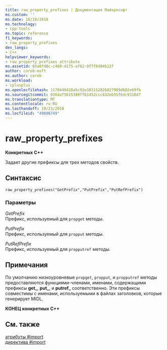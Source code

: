 ```yaml
---
title: raw_property_prefixes | Документация Майкрософт
ms.custom: ''
ms.date: 10/18/2018
ms.technology:
- cpp-tools
ms.topic: reference
f1_keywords:
- raw_property_prefixes
dev_langs:
- C++
helpviewer_keywords:
- raw_property_prefixes attribute
ms.assetid: 03a0f48c-c460-4175-a762-9f7f8d84b12f
author: corob-msft
ms.author: corob
ms.workload:
- cplusplus
ms.openlocfilehash: 1170440428a5c92e383152826827989d602e69fb
ms.sourcegitcommit: 0164af5615389ffb1452ccc432eb55f6dc931047
ms.translationtype: MT
ms.contentlocale: ru-RU
ms.lasthandoff: 10/23/2018
ms.locfileid: "49808749"
---
```

# <a name="rawpropertyprefixes"></a>raw_property_prefixes

**Конкретных C++**

Задает другие префиксы для трех методов свойств.

## <a name="syntax"></a>Синтаксис

```
raw_property_prefixes("GetPrefix","PutPrefix","PutRefPrefix")
```

### <a name="parameters"></a>Параметры

*GetPrefix*<br/>
Префикс, используемый для `propget` методы.

*PutPrefix*<br/>
Префикс, используемый для `propput` методы.

*PutRefPrefix*<br/>
Префикс, используемый для `propputref` методы.

## <a name="remarks"></a>Примечания

По умолчанию низкоуровневые `propget`, `propput`, и `propputref` методы предоставляются функциями-членами, именами, содержащими префиксы **get_**, **put_**, и **putref_** соответственно. Эти префиксы совместимы с именами, используемыми в файлах заголовков, которые генерирует MIDL.

**КОНЕЦ конкретных C++**

## <a name="see-also"></a>См. также

[атрибуты #import](../preprocessor/hash-import-attributes-cpp.md)<br/>
[директива #import](../preprocessor/hash-import-directive-cpp.md)